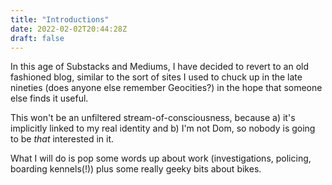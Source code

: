 ```yaml
---
title: "Introductions"
date: 2022-02-02T20:44:28Z
draft: false
---
```

In this age of Substacks and Mediums, I have decided to revert to an old fashioned blog, similar to the sort of sites I used to chuck up in the late nineties (does anyone else remember Geocities?) in the hope that someone else finds it useful.

This won't be an unfiltered stream-of-consciousness, because a) it's implicitly linked to my real identity and b) I'm not Dom, so nobody is going to be *that* interested in it. 

What I will do is pop some words up about work (investigations, policing, boarding kennels(!)) plus some really geeky bits about bikes.
